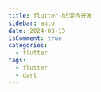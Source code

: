 ```yaml
---
title: flutter-h5混合开发
sidebar: auto
date: 2024-03-15
isComment: true
categories:
  - flutter
tags:
  - flutter
  - dart
---
```





